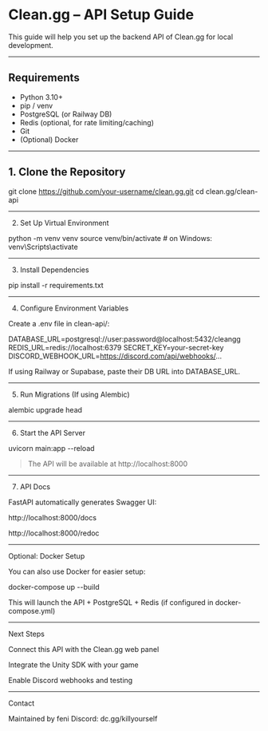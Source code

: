 # Clean.gg – API Setup Guide

This guide will help you set up the backend API of Clean.gg for local development.

---

## Requirements

- Python 3.10+
- pip / venv
- PostgreSQL (or Railway DB)
- Redis (optional, for rate limiting/caching)
- Git
- (Optional) Docker

---

## 1. Clone the Repository

git clone https://github.com/your-username/clean.gg.git
cd clean.gg/clean-api


---

2. Set Up Virtual Environment

python -m venv venv
source venv/bin/activate  # on Windows: venv\Scripts\activate


---

3. Install Dependencies

pip install -r requirements.txt


---

4. Configure Environment Variables

Create a .env file in clean-api/:

DATABASE_URL=postgresql://user:password@localhost:5432/cleangg
REDIS_URL=redis://localhost:6379
SECRET_KEY=your-secret-key
DISCORD_WEBHOOK_URL=https://discord.com/api/webhooks/...

If using Railway or Supabase, paste their DB URL into DATABASE_URL.


---

5. Run Migrations (If using Alembic)

alembic upgrade head


---

6. Start the API Server

uvicorn main:app --reload

> The API will be available at http://localhost:8000




---

7. API Docs

FastAPI automatically generates Swagger UI:

http://localhost:8000/docs

http://localhost:8000/redoc



---

Optional: Docker Setup

You can also use Docker for easier setup:

docker-compose up --build

This will launch the API + PostgreSQL + Redis (if configured in docker-compose.yml)


---

Next Steps

Connect this API with the Clean.gg web panel

Integrate the Unity SDK with your game

Enable Discord webhooks and testing



---

Contact

Maintained by feni
Discord: dc.gg/killyourself


